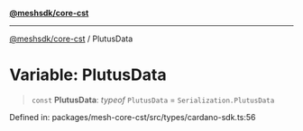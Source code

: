[**@meshsdk/core-cst**](../README.md)

***

[@meshsdk/core-cst](../globals.md) / PlutusData

# Variable: PlutusData

> `const` **PlutusData**: *typeof* `PlutusData` = `Serialization.PlutusData`

Defined in: packages/mesh-core-cst/src/types/cardano-sdk.ts:56
